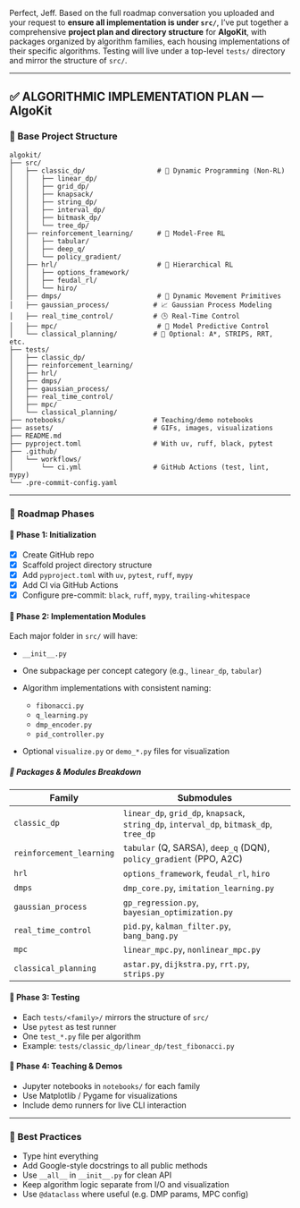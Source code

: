 Perfect, Jeff. Based on the full roadmap conversation you uploaded and your request to **ensure all implementation is under `src/`**, I’ve put together a comprehensive **project plan and directory structure** for **AlgoKit**, with packages organized by algorithm families, each housing implementations of their specific algorithms. Testing will live under a top-level `tests/` directory and mirror the structure of `src/`.

---

## ✅ ALGORITHMIC IMPLEMENTATION PLAN — AlgoKit

### 🧱 Base Project Structure

```
algokit/
├── src/
│   ├── classic_dp/                  # 📘 Dynamic Programming (Non-RL)
│   │   ├── linear_dp/
│   │   ├── grid_dp/
│   │   ├── knapsack/
│   │   ├── string_dp/
│   │   ├── interval_dp/
│   │   ├── bitmask_dp/
│   │   └── tree_dp/
│   ├── reinforcement_learning/      # 🧪 Model-Free RL
│   │   ├── tabular/
│   │   ├── deep_q/
│   │   └── policy_gradient/
│   ├── hrl/                         # 🧠 Hierarchical RL
│   │   ├── options_framework/
│   │   ├── feudal_rl/
│   │   └── hiro/
│   ├── dmps/                        # 🤖 Dynamic Movement Primitives
│   ├── gaussian_process/           # 📈 Gaussian Process Modeling
│   ├── real_time_control/          # 🕒 Real-Time Control
│   ├── mpc/                         # 🔁 Model Predictive Control
│   └── classical_planning/         # 🧭 Optional: A*, STRIPS, RRT, etc.
├── tests/
│   ├── classic_dp/
│   ├── reinforcement_learning/
│   ├── hrl/
│   ├── dmps/
│   ├── gaussian_process/
│   ├── real_time_control/
│   ├── mpc/
│   └── classical_planning/
├── notebooks/                      # Teaching/demo notebooks
├── assets/                         # GIFs, images, visualizations
├── README.md
├── pyproject.toml                  # With uv, ruff, black, pytest
├── .github/
│   └── workflows/
│       └── ci.yml                  # GitHub Actions (test, lint, mypy)
└── .pre-commit-config.yaml
```

---

### 🧭 Roadmap Phases

#### **🔹 Phase 1: Initialization**

* [x] Create GitHub repo
* [x] Scaffold project directory structure
* [x] Add `pyproject.toml` with `uv`, `pytest`, `ruff`, `mypy`
* [x] Add CI via GitHub Actions
* [x] Configure pre-commit: `black`, `ruff`, `mypy`, `trailing-whitespace`

#### **🔹 Phase 2: Implementation Modules**

Each major folder in `src/` will have:

* `__init__.py`
* One subpackage per concept category (e.g., `linear_dp`, `tabular`)
* Algorithm implementations with consistent naming:

  * `fibonacci.py`
  * `q_learning.py`
  * `dmp_encoder.py`
  * `pid_controller.py`
* Optional `visualize.py` or `demo_*.py` files for visualization

##### 🧩 Packages & Modules Breakdown

| **Family**               | **Submodules**                                                                          |
| ------------------------ | --------------------------------------------------------------------------------------- |
| `classic_dp`             | `linear_dp`, `grid_dp`, `knapsack`, `string_dp`, `interval_dp`, `bitmask_dp`, `tree_dp` |
| `reinforcement_learning` | `tabular` (Q, SARSA), `deep_q` (DQN), `policy_gradient` (PPO, A2C)                      |
| `hrl`                    | `options_framework`, `feudal_rl`, `hiro`                                                |
| `dmps`                   | `dmp_core.py`, `imitation_learning.py`                                                  |
| `gaussian_process`       | `gp_regression.py`, `bayesian_optimization.py`                                          |
| `real_time_control`      | `pid.py`, `kalman_filter.py`, `bang_bang.py`                                            |
| `mpc`                    | `linear_mpc.py`, `nonlinear_mpc.py`                                                     |
| `classical_planning`     | `astar.py`, `dijkstra.py`, `rrt.py`, `strips.py`                                        |

#### **🔹 Phase 3: Testing**

* Each `tests/<family>/` mirrors the structure of `src/`
* Use `pytest` as test runner
* One `test_*.py` file per algorithm
* Example: `tests/classic_dp/linear_dp/test_fibonacci.py`

#### **🔹 Phase 4: Teaching & Demos**

* Jupyter notebooks in `notebooks/` for each family
* Use Matplotlib / Pygame for visualizations
* Include demo runners for live CLI interaction

---

### 🧠 Best Practices

* Type hint everything
* Add Google-style docstrings to all public methods
* Use `__all__` in `__init__.py` for clean API
* Keep algorithm logic separate from I/O and visualization
* Use `@dataclass` where useful (e.g. DMP params, MPC config)
